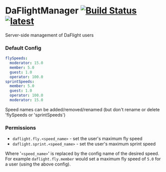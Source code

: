 DaFlightManager [![Build Status](https://travis-ci.org/DaFlight/DaFlightManager.svg?branch=master)](https://travis-ci.org/DaFlight/DaFlightManager) [![latest](https://img.shields.io/badge/releases-latest-blue.svg)](https://github.com/DaFlight/DaFlightManager/releases/latest "Grab the Latest Build") 
===============
Server-side management of DaFlight users

### Default Config
```yml
flySpeeds:
  moderator: 15.0
  member: 5.0
  guest: 1.0
  operator: 100.0
sprintSpeeds:
  member: 5.0
  guest: 1.0
  operator: 100.0
  moderator: 15.0
```
Speed names can be added/removed/renamed (but don't rename or delete 'flySpeeds or 'sprintSpeeds')

### Permissions
- `daflight.fly.<speed_name>` - set the user's maximum fly speed  
- `daflight.sprint.<speed_name>` -  set the user's maximum sprint speed  

Where '`<speed_name>`' is replaced by the config name of the desired speed.  
For example `daflight.fly.member` would set a maximum fly speed of `5.0` for a user (using the above config).
